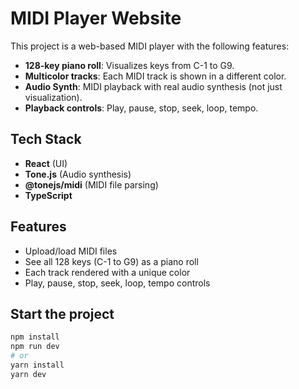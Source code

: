 # MIDI Player Website

This project is a web-based MIDI player with the following features:
- **128-key piano roll**: Visualizes keys from C-1 to G9.
- **Multicolor tracks**: Each MIDI track is shown in a different color.
- **Audio Synth**: MIDI playback with real audio synthesis (not just visualization).
- **Playback controls**: Play, pause, stop, seek, loop, tempo.

## Tech Stack

- **React** (UI)
- **Tone.js** (Audio synthesis)
- **@tonejs/midi** (MIDI file parsing)
- **TypeScript**

## Features

- Upload/load MIDI files
- See all 128 keys (C-1 to G9) as a piano roll
- Each track rendered with a unique color
- Play, pause, stop, seek, loop, tempo controls

## Start the project

```bash
npm install
npm run dev
# or
yarn install
yarn dev
